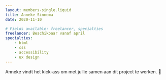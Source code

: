 ```yaml
---
layout: members-single.liquid
title: Anneke Sinnema
date: 2020-11-10

# Fields available: freelancer, specialties
freelancer: Beschikbaar vanaf april
specialties:
    - html
    - css
    - accessibility
    - ux design
---
```


Anneke vindt het kick-ass om met jullie samen aan dit project te werken. 🙌
